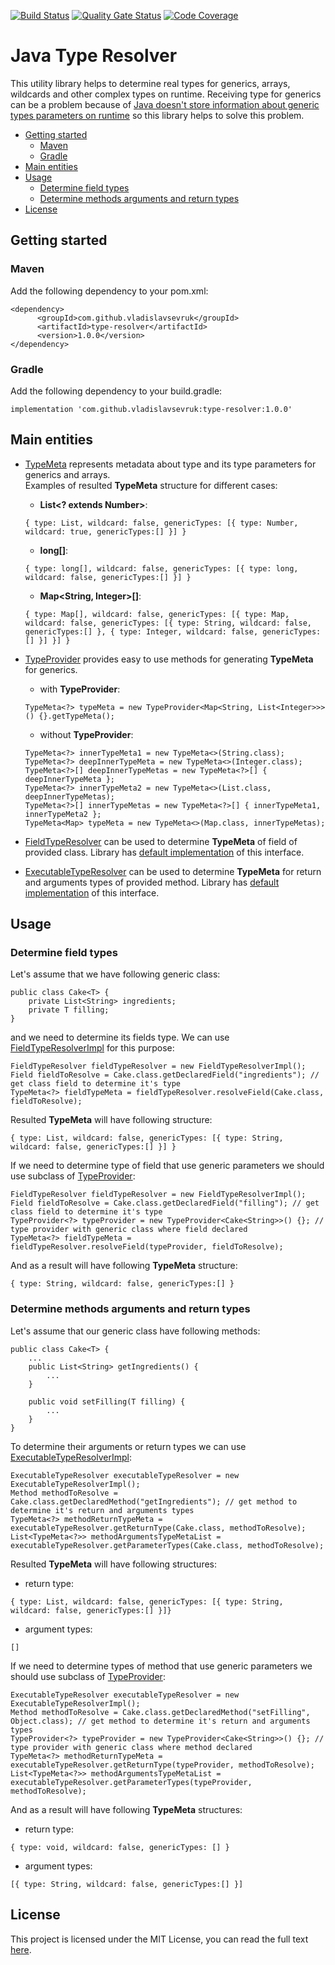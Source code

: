 [![Build Status](https://travis-ci.org/VladislavSevruk/TypeResolver.svg?branch=develop)](https://travis-ci.com/VladislavSevruk/TypeResolver)
[![Quality Gate Status](https://sonarcloud.io/api/project_badges/measure?project=VladislavSevruk_TypeResolver&metric=alert_status)](https://sonarcloud.io/dashboard?id=VladislavSevruk_TypeResolver)
[![Code Coverage](https://sonarcloud.io/api/project_badges/measure?project=VladislavSevruk_TypeResolver&metric=coverage)](https://sonarcloud.io/component_measures?id=VladislavSevruk_TypeResolver&metric=coverage)

# Java Type Resolver
This utility library helps to determine real types for generics, arrays, wildcards and other complex types on runtime. 
Receiving type for generics can be a problem because of [Java doesn't store information about generic types parameters 
on runtime](https://docs.oracle.com/javase/tutorial/java/generics/erasure.html) so this library helps to solve this problem.

* [Getting started](#getting-started)
  * [Maven](#maven)
  * [Gradle](#gradle)
* [Main entities](#main-entities)
* [Usage](#usage)
  * [Determine field types](#determine-field-types)
  * [Determine methods arguments and return types](#determine-methods-arguments-and-return-types)
* [License](#license)

## Getting started
### Maven
Add the following dependency to your pom.xml:
```
<dependency>
      <groupId>com.github.vladislavsevruk</groupId>
      <artifactId>type-resolver</artifactId>
      <version>1.0.0</version>
</dependency>
```
### Gradle
Add the following dependency to your build.gradle:
```
implementation 'com.github.vladislavsevruk:type-resolver:1.0.0'
```

## Main entities
* [TypeMeta](src/main/java/com/github/vladislavsevruk/resolver/type/TypeMeta.java) represents metadata about type and its 
type parameters for generics and arrays.  
Examples of resulted __TypeMeta__ structure for different cases:
  - __List&lt;? extends Number&gt;__:
  ```
  { type: List, wildcard: false, genericTypes: [{ type: Number, wildcard: true, genericTypes:[] }] }
  ```
  - __long[]__:
  ```
  { type: long[], wildcard: false, genericTypes: [{ type: long, wildcard: false, genericTypes:[] }] }
  ```
  - __Map&lt;String, Integer&gt;[]__:
  ```
  { type: Map[], wildcard: false, genericTypes: [{ type: Map, wildcard: false, genericTypes: [{ type: String, wildcard: false, genericTypes:[] }, { type: Integer, wildcard: false, genericTypes:[] }] }] }
  ```

* [TypeProvider](src/main/java/com/github/vladislavsevruk/resolver/type/TypeProvider.java) provides easy to use methods 
for generating __TypeMeta__ for generics.
  - with __TypeProvider__:
  ```
  TypeMeta<?> typeMeta = new TypeProvider<Map<String, List<Integer>>> () {}.getTypeMeta();
  ```
  - without __TypeProvider__:
  ```
  TypeMeta<?> innerTypeMeta1 = new TypeMeta<>(String.class);
  TypeMeta<?> deepInnerTypeMeta = new TypeMeta<>(Integer.class);
  TypeMeta<?>[] deepInnerTypeMetas = new TypeMeta<?>[] { deepInnerTypeMeta };
  TypeMeta<?> innerTypeMeta2 = new TypeMeta<>(List.class, deepInnerTypeMetas);
  TypeMeta<?>[] innerTypeMetas = new TypeMeta<?>[] { innerTypeMeta1, innerTypeMeta2 };
  TypeMeta<Map> typeMeta = new TypeMeta<>(Map.class, innerTypeMetas);
  ```

* [FieldTypeResolver](src/main/java/com/github/vladislavsevruk/resolver/resolver/FieldTypeResolver.java) can be used to 
determine __TypeMeta__ of field of provided class. Library has [default implementation](src/main/java/com/github/vladislavsevruk/resolver/resolver/FieldTypeResolverImpl.java) 
of this interface.
* [ExecutableTypeResolver](src/main/java/com/github/vladislavsevruk/resolver/resolver/ExecutableTypeResolver.java) can be 
used to determine __TypeMeta__ for return and arguments types of provided method. Library has [default implementation](src/main/java/com/github/vladislavsevruk/resolver/resolver/ExecutableTypeResolverImpl.java) 
of this interface.

## Usage
### Determine field types
Let's assume that we have following generic class:
```
public class Cake<T> {
    private List<String> ingredients;
    private T filling;
}
```

and we need to determine its fields type. We can use [FieldTypeResolverImpl](src/main/java/com/github/vladislavsevruk/resolver/resolver/FieldTypeResolverImpl.java)
for this purpose:
```
FieldTypeResolver fieldTypeResolver = new FieldTypeResolverImpl();
Field fieldToResolve = Cake.class.getDeclaredField("ingredients"); // get class field to determine it's type
TypeMeta<?> fieldTypeMeta = fieldTypeResolver.resolveField(Cake.class, fieldToResolve);
```

Resulted __TypeMeta__ will have following structure:
```
{ type: List, wildcard: false, genericTypes: [{ type: String, wildcard: false, genericTypes:[] }] }
```

If we need to determine type of field that use generic parameters we should use subclass of 
[TypeProvider](src/main/java/com/github/vladislavsevruk/resolver/type/TypeProvider.java):
```
FieldTypeResolver fieldTypeResolver = new FieldTypeResolverImpl();
Field fieldToResolve = Cake.class.getDeclaredField("filling"); // get class field to determine it's type
TypeProvider<?> typeProvider = new TypeProvider<Cake<String>>() {}; // type provider with generic class where field declared
TypeMeta<?> fieldTypeMeta = fieldTypeResolver.resolveField(typeProvider, fieldToResolve);
```

And as a result will have following __TypeMeta__ structure:
```
{ type: String, wildcard: false, genericTypes:[] }
```

### Determine methods arguments and return types
Let's assume that our generic class have following methods:
```
public class Cake<T> {
    ...
    public List<String> getIngredients() {
        ...
    }

    public void setFilling(T filling) {
        ...
    }
}
```

To determine their arguments or return types we can use [ExecutableTypeResolverImpl](src/main/java/com/github/vladislavsevruk/resolver/resolver/ExecutableTypeResolverImpl.java):
```
ExecutableTypeResolver executableTypeResolver = new ExecutableTypeResolverImpl();
Method methodToResolve = Cake.class.getDeclaredMethod("getIngredients"); // get method to determine it's return and arguments types
TypeMeta<?> methodReturnTypeMeta = executableTypeResolver.getReturnType(Cake.class, methodToResolve);
List<TypeMeta<?>> methodArgumentsTypeMetaList = executableTypeResolver.getParameterTypes(Cake.class, methodToResolve);
```

Resulted __TypeMeta__ will have following structures:
  - return type:
  ```
  { type: List, wildcard: false, genericTypes: [{ type: String, wildcard: false, genericTypes:[] }]}
  ```
  - argument types:
  ```
  []
  ```

If we need to determine types of method that use generic parameters we should use subclass of 
[TypeProvider](src/main/java/com/github/vladislavsevruk/resolver/type/TypeProvider.java):
```
ExecutableTypeResolver executableTypeResolver = new ExecutableTypeResolverImpl();
Method methodToResolve = Cake.class.getDeclaredMethod("setFilling", Object.class); // get method to determine it's return and arguments types
TypeProvider<?> typeProvider = new TypeProvider<Cake<String>>() {}; // type provider with generic class where method declared
TypeMeta<?> methodReturnTypeMeta = executableTypeResolver.getReturnType(typeProvider, methodToResolve);
List<TypeMeta<?>> methodArgumentsTypeMetaList = executableTypeResolver.getParameterTypes(typeProvider, methodToResolve);
```

And as a result will have following __TypeMeta__ structures:
  - return type:
  ```
  { type: void, wildcard: false, genericTypes: [] }
  ```
  - argument types:
  ```
  [{ type: String, wildcard: false, genericTypes:[] }]
  ```

## License
This project is licensed under the MIT License, you can read the full text [here](LICENSE).